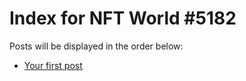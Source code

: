 # Index for NFT World #5182
Posts will be displayed in the order below:

- [Your first post](./001-first.md)

